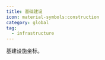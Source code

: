 ```yaml
---
title: 基础建设
icon: material-symbols:construction
category: global
tag:
  - infrastructure
---
```


基建设施坐标。

